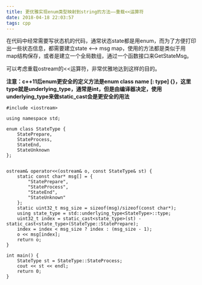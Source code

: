 ```yaml
---
title: 更优雅实现enum类型映射到string的方法——重载<<运算符
date: 2018-04-18 22:03:57
tags: cpp
---
```

在代码中经常需要写状态机的代码，通常状态state都是用enum，而为了方便打印出一些状态信息，都需要建立state <--> msg map，使用的方法都是类似于用map结构保存，或者是建立一个全局数组，通过一个函数接口来GetStateMsg。

可以考虑重载ostream的<<运算符，非常优雅地达到这样的目的。

**注意：c++11后enum更安全的定义方法是enum class name [: type] {}，这里type就是underlying_type，通常是int，但是由编译器决定，使用underlying_type来做static_cast会是更安全的用法**

```
#include <iostream>

using namespace std;

enum class StateType {
    StatePrepare,
    StateProcess,
    StateEnd,
    StateUnknown
};


ostream& operator<<(ostream& o, const StateType& st) {
    static const char* msg[] = {
        "StatePrepare",
        "StateProcess",
        "StateEnd",
        "StateUnknown"
    };
    static uint32_t msg_size = sizeof(msg)/sizeof(const char*);
    using state_type = std::underlying_type<StateType>::type;
    uint32_t index = static_cast<state_type>(st) - static_cast<state_type>(StateType::StatePrepare);
    index = index < msg_size ? index : (msg_size - 1);
    o << msg[index];
    return o;
}

int main() {
    StateType st = StateType::StateProcess;
    cout << st << endl;
    return 0;
}
```
